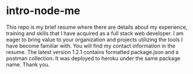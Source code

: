 # intro-node-me
This repo is my brief resume where there are details about my experience, training and skills that I have acquired as a full stack web developer. I am eager to bring value to your organization and projects utilizing the tools I have become familiar with. You will find my contact information in the resume. The latest version 1.2.1 contains formatted package.json and a postman collection. It was deployed to heroku under the same package name. Thank you. 
